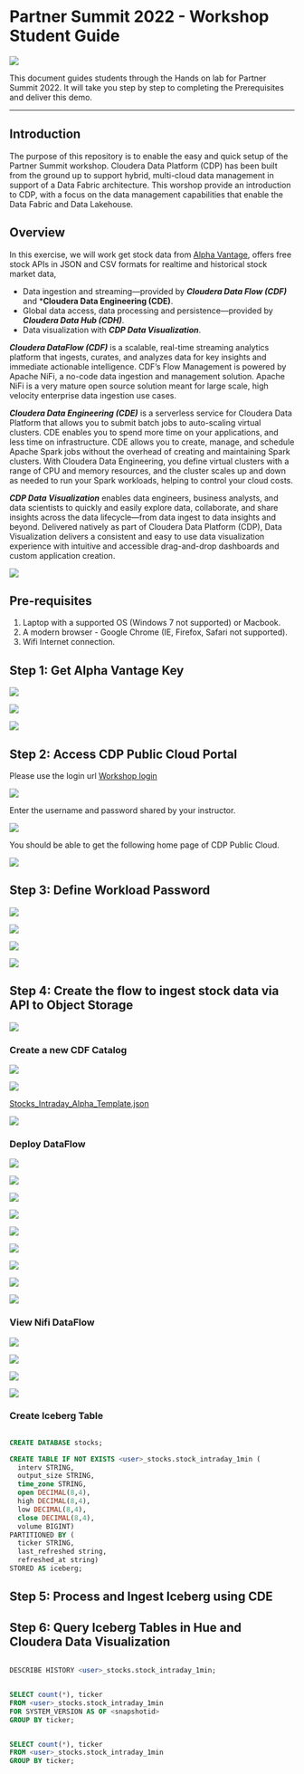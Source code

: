 # Partner Summit 2022 - Workshop Student Guide

![](images/banner.png)

This document guides students through the Hands on lab for Partner Summit 2022. It will take you step by step to completing the Prerequisites and deliver this demo.

---

## Introduction

The purpose of this repository is to enable the easy and quick setup of the Partner Summit workshop. Cloudera Data Platform (CDP) has been built from the ground up to support hybrid, multi-cloud data management in support of a Data Fabric architecture. This worshop provide an introduction to CDP, with a focus on the data management capabilities that enable the Data Fabric and Data Lakehouse.

## Overview

In this exercise, we will work get stock data from [Alpha Vantage](https://www.alphavantage.co/), offers free stock APIs in JSON and CSV formats for realtime and historical stock market data,

- Data ingestion and streaming—provided by ***Cloudera Data Flow (CDF)*** and
***Cloudera Data Engineering (CDE)**.
- Global data access, data processing and persistence—provided by ***Cloudera Data Hub (CDH)***.
- Data visualization with ***CDP Data Visualization***.

***Cloudera DataFlow (CDF)*** is a scalable, real-time streaming analytics platform that ingests, curates, and analyzes data for key insights and immediate actionable intelligence. CDF’s Flow Management is powered by Apache NiFi, a no-code data ingestion and management solution. Apache NiFi is a very mature open source solution meant for large scale, high velocity enterprise data ingestion use cases.

***Cloudera Data Engineering (CDE)*** is a serverless service for Cloudera Data Platform that allows you to submit batch jobs to auto-scaling virtual clusters. CDE enables you to spend more time on your applications, and less time on infrastructure. CDE allows you to create, manage, and schedule Apache Spark jobs without the overhead of creating and maintaining Spark clusters. With Cloudera Data Engineering, you define virtual clusters with a range of CPU and memory resources, and the cluster scales up and down as needed to run your Spark workloads, helping to control your cloud costs.

***CDP Data Visualization*** enables data engineers, business analysts, and data scientists to quickly and easily explore data, collaborate, and share insights across the data lifecycle—from data ingest to data insights and beyond. Delivered natively as part of Cloudera Data Platform (CDP), Data Visualization delivers a consistent and easy to use data visualization experience with intuitive and accessible drag-and-drop dashboards and custom application creation.

![](images/architecture.png)

## Pre-requisites

1. Laptop with a supported OS (Windows 7 not supported) or Macbook.
2. A modern browser - Google Chrome (IE, Firefox, Safari not supported).
2. Wifi Internet connection.


## Step 1: Get Alpha Vantage Key

![](images/alphaVantagePortal.png)

![](images/claimApiKey.png)

![](images/getKey.png)

## Step 2: Access CDP Public Cloud Portal

Please use the login url [Workshop login](https://login.cdpworkshops.cloudera.com/auth/realms/se-workshop-1/protocol/saml/clients/cdp-sso)

![](images/login1.png)

Enter the username and password shared by your instructor.

![](images/login2.png)

You should be able to get the following home page of CDP Public Cloud.

![](images/login3.png)

## Step 3: Define Workload Password

![](images/setWorkloadPasswordStep1.png)

![](images/setWorkloadPasswordStep2.png)

![](images/setWorkloadPasswordStep3.png)

![](images/setWorkloadPasswordStep4.png)

## Step 4: Create the flow to ingest stock data via API to Object Storage

![](images/portalCDF.png)


### Create a new CDF Catalog

![](images/cdfManageDeploymentStep0.png)

![](images/cdfImportFowDefinition.png)

[Stocks_Intraday_Alpha_Template.json](Stocks_Intraday_Alpha_Template.json)

![](images/cdfFlowCatalogCreated.png)


### Deploy DataFlow

![](images/cdfFlowDeploy.png)

![](images/cdfDeploymentStep1.png)

![](images/cdfDeploymentStep2.png)

![](images/cdfDeploymentStep3.png)

![](images/cdfDeploymentStep4.png)

![](images/cdfDeploymentStep5.png)

![](images/cdfDeploymentStepFinal.png)

![](images/cdfDeploymentStepDeploying.png)

![](images/cdfWorking.png)

###  View Nifi DataFlow

![](images/cdfWorking.png)

![](images/cdfManageDeploymentStep1.png)

![](images/cdfManageDeploymentStep2.png)

![](images/nifiDataflow.png)

### Create Iceberg Table

```sql

CREATE DATABASE stocks;

CREATE TABLE IF NOT EXISTS <user>_stocks.stock_intraday_1min (
  interv STRING,
  output_size STRING,
  time_zone STRING,
  open DECIMAL(8,4),
  high DECIMAL(8,4),
  low DECIMAL(8,4),
  close DECIMAL(8,4),
  volume BIGINT)
PARTITIONED BY (
  ticker STRING,
  last_refreshed string,
  refreshed_at string)
STORED AS iceberg;

```

## Step 5: Process and Ingest Iceberg using CDE

## Step 6: Query Iceberg Tables in Hue and Cloudera Data Visualization

```sql

DESCRIBE HISTORY <user>_stocks.stock_intraday_1min;

```

```sql

SELECT count(*), ticker
FROM <user>_stocks.stock_intraday_1min
FOR SYSTEM_VERSION AS OF <snapshotid>
GROUP BY ticker;

```

```sql

SELECT count(*), ticker
FROM <user>_stocks.stock_intraday_1min
GROUP BY ticker;

```
